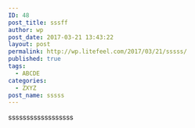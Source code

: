 ```yaml
---
ID: 48
post_title: sssff
author: wp
post_date: 2017-03-21 13:43:22
layout: post
permalink: http://wp.litefeel.com/2017/03/21/sssss/
published: true
tags:
  - ABCDE
categories:
  - ZXYZ
post_name: sssss
---
```

ssssssssssssssssss